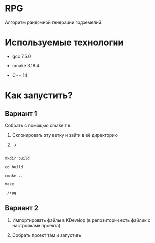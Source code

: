 # RPG

Алгоритм рандомной генерации подземелий.

# Используемые технологии 

- gcc 7.5.0

- cmake 3.18.4

- C++ 14

# Как запустить?

## Вариант 1

Собрать с помощью cmake т.е.

1. Склонировать эту ветку и зайти в её директорию

2. ->

```

mkdir build

cd build

cmake ..

make

./rpg 

```

## Вариант 2

1. Импортировать файлы в KDevelop (в репозитории есть файлик с настройками проекта)

2. Собрать проект там и запустить

